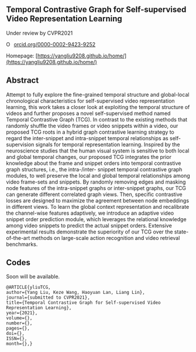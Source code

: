 ## Temporal Contrastive Graph for Self-supervised Video Representation Learning
Under review by CVPR2021   

<a href="https://orcid.org/0000-0002-9423-9252" target="orcid.widget" rel="noopener noreferrer" style="vertical-align:top;"><img src="https://orcid.org/sites/default/files/images/orcid_16x16.png" style="width:1em;margin-right:.5em;" alt="ORCID iD icon">orcid.org/0000-0002-9423-9252</a>

Homepage: [https://yangliu9208.github.io/home/](https://yangliu9208.github.io/home/)

## Abstract
Attempt to fully explore the fine-grained temporal structure and global-local chronological characteristics for self-supervised video representation learning, this work takes a closer look at exploiting the temporal structure of videos and further proposes a novel self-supervised method named Temporal Contrastive Graph (TCG). In contrast to the existing methods that randomly shuffle the video frames or video snippets within a video, our proposed TCG roots in a hybrid graph contrastive learning strategy to regard the inter-snippet and intra-snippet temporal relationships as self-supervision signals for temporal representation learning. Inspired by the neuroscience studies that the human visual system is sensitive to both local and global temporal changes, our proposed TCG integrates the prior knowledge about the frame and snippet orders into temporal contrastive graph structures, i.e., the intra-/inter- snippet temporal contrastive graph modules, to well preserve the local and global temporal relationships among video frame-sets and snippets. By randomly removing edges and masking node features of the intra-snippet graphs or inter-snippet graphs, our TCG can generate different correlated graph views. Then, specific contrastive losses are designed to maximize the agreement between node embeddings in different views. To learn the global context representation and recalibrate the channel-wise features adaptively, we introduce an adaptive video snippet order prediction module, which leverages the relational knowledge among video snippets to predict the actual snippet orders. Extensive experimental results demonstrate the superiority of our TCG over the state-of-the-art methods on large-scale action recognition and video retrieval benchmarks.

## Codes 
Soon will be available.    

```
@ARTICLE{yliuTCG, 
author={Yang Liu, Keze Wang, Haoyuan Lan, Liang Lin}, 
journal={submitted to CVPR2021}, 
title={Temporal Contrastive Graph for Self-supervised Video Representation Learning}, 
year={2021}, 
volume={}, 
number={}, 
pages={}, 
doi={}, 
ISSN={}, 
month={},}
``` 
